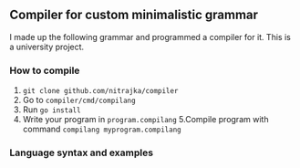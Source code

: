 ## Compiler for custom minimalistic grammar
I made up the following grammar and programmed a compiler for it. This is a university project.

### How to compile
1. `git clone github.com/nitrajka/compiler`
2. Go to `compiler/cmd/compilang`
3. Run `go install` 
4. Write your program in `program.compilang`
5.Compile program with command `compilang myprogram.compilang`


### Language syntax and examples